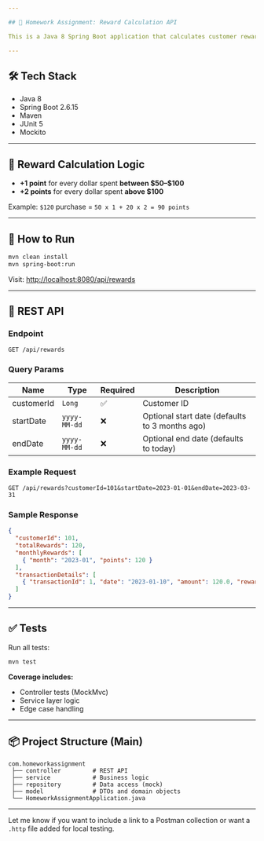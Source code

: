 ```yaml
---

## 📘 Homework Assignment: Reward Calculation API

This is a Java 8 Spring Boot application that calculates customer reward points based on transactions over a given date range. The application exposes a RESTful API and demonstrates clean architecture, testability, and Java 8 features.

---
```


## 🛠 Tech Stack

* Java 8
* Spring Boot 2.6.15
* Maven
* JUnit 5
* Mockito

---

## 🔁 Reward Calculation Logic

* **+1 point** for every dollar spent **between \$50–\$100**
* **+2 points** for every dollar spent **above \$100**

Example:
`$120` purchase = `50 x 1 + 20 x 2 = 90 points`

---

## 🚀 How to Run

```bash
mvn clean install
mvn spring-boot:run
```

Visit: [http://localhost:8080/api/rewards](http://localhost:8080/api/rewards)

---

## 🔗 REST API

### Endpoint

```
GET /api/rewards
```

### Query Params

| Name       | Type         | Required | Description                                    |
| ---------- | ------------ | -------- | ---------------------------------------------- |
| customerId | `Long`       | ✅        | Customer ID                                    |
| startDate  | `yyyy-MM-dd` | ❌        | Optional start date (defaults to 3 months ago) |
| endDate    | `yyyy-MM-dd` | ❌        | Optional end date (defaults to today)          |

### Example Request

```
GET /api/rewards?customerId=101&startDate=2023-01-01&endDate=2023-03-31
```

### Sample Response

```json
{
  "customerId": 101,
  "totalRewards": 120,
  "monthlyRewards": [
    { "month": "2023-01", "points": 120 }
  ],
  "transactionDetails": [
    { "transactionId": 1, "date": "2023-01-10", "amount": 120.0, "rewardPoints": 90 }
  ]
}
```

---

## ✅ Tests

Run all tests:

```bash
mvn test
```

**Coverage includes:**

* Controller tests (MockMvc)
* Service layer logic
* Edge case handling

---

## 📦 Project Structure (Main)

```
com.homeworkassignment
 ├── controller         # REST API
 ├── service            # Business logic
 ├── repository         # Data access (mock)
 ├── model              # DTOs and domain objects
 └── HomeworkAssignmentApplication.java
```

---

Let me know if you want to include a link to a Postman collection or want a `.http` file added for local testing.
